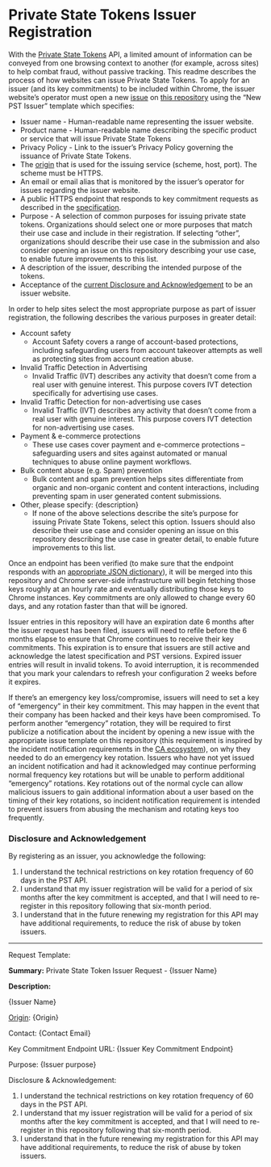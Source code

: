 # Private State Tokens Issuer Registration

With the [Private State Tokens](https://developer.chrome.com/en/docs/privacy-sandbox/trust-tokens/) API, a limited amount of information can be conveyed from one browsing context to another (for example, across sites) to help combat fraud, without passive tracking. This readme describes the process of how websites can issue Private State Tokens.
To apply for an issuer (and its key commitments) to be included within Chrome, the issuer website’s operator must open a new [issue](https://github.com/GoogleChrome/private-tokens/issues/new) on [this repository](https://github.com/GoogleChrome/private-tokens) using the “New PST Issuer” template which specifies:

*   Issuer name - Human-readable name representing the issuer website.
*   Product name - Human-readable name describing the specific product or service that will issue Private State Tokens
*   Privacy Policy - Link to the issuer’s Privacy Policy governing the issuance of Private State Tokens.
*   The [origin](https://developer.mozilla.org/en-US/docs/Glossary/Origin) that is used for the issuing service (scheme, host, port). The scheme must be HTTPS.
*   An email or email alias that is monitored by the issuer’s operator for issues regarding the issuer website.
*   A public HTTPS endpoint that responds to key commitment requests as described in the [specification](https://wicg.github.io/trust-token-api/#issuer-public-keys).
*   Purpose - A selection of common purposes for issuing private state tokens. Organizations should select one or more purposes that match their use case and include in their registration. If selecting “other”, organizations should describe their use case in the submission and also consider opening an issue on this repository describing your use case, to enable future improvements to this list. 
*   A description of the issuer, describing the intended purpose of the tokens.
*   Acceptance of the [current Disclosure and Acknowledgement](#disclosure-and-acknowledgement) to be an issuer website.

In order to help sites select the most appropriate purpose as part of issuer registration, the following describes the various purposes in greater detail:
*  Account safety
    *  Account Safety covers a range of account-based protections, including safeguarding users from account takeover attempts as well as protecting sites from account creation abuse.
*  Invalid Traffic Detection in Advertising
    *  Invalid Traffic (IVT) describes any activity that doesn’t come from a real user with genuine interest. This purpose covers IVT detection specifically for advertising use cases.
*  Invalid Traffic Detection for non-advertising use cases
    *  Invalid Traffic (IVT) describes any activity that doesn’t come from a real user with genuine interest. This purpose covers IVT detection for non-advertising use cases.
*   Payment & e-commerce protections
    *  These use cases cover payment and e-commerce protections – safeguarding users and sites against automated or manual techniques to abuse online payment workflows.
*  Bulk content abuse (e.g. Spam) prevention
    * Bulk content and spam prevention helps sites differentiate from organic and non-organic content and content interactions, including preventing spam in user generated content submissions.
*  Other, please specify: {description}
    *  If none of the above selections describe the site’s purpose for issuing Private State Tokens, select this option. Issuers should also describe their use case and consider opening an issue on this repository describing the use case in greater detail, to enable future improvements to this list.


Once an endpoint has been verified (to make sure that the endpoint responds with an [appropriate JSON dictionary](https://wicg.github.io/trust-token-api/#issuer-public-keys)), it will be merged into this repository and Chrome server-side infrastructure will begin fetching those keys roughly at an hourly rate and eventually distributing those keys to Chrome instances. Key commitments are only allowed to change every 60 days, and any rotation faster than that will be ignored.

Issuer entries in this repository will have an expiration date 6 months after the issuer request has been filed, issuers will need to refile before the 6 months elapse to ensure that Chrome continues to receive their key commitments. This expiration is to ensure that issuers are still active and acknowledge the latest specification and PST versions. Expired issuer entries will result in invalid tokens. To avoid interruption, it is recommended that you mark your calendars to refresh your configuration 2 weeks before it expires.

If there’s an emergency key loss/compromise, issuers will need to set a key of “emergency” in their key commitment. This may happen in the event that their company has been hacked and their keys have been compromised. To perform another “emergency” rotation, they will be required to first publicize a notification about the incident by opening a new issue with the appropriate issue template on this repository (this requirement is inspired  by the incident notification requirements in the [CA ecosystem](https://www.mozilla.org/en-US/about/governance/policies/security-group/certs/policy/)), on why they needed to do an emergency key rotation. Issuers who have not yet issued an incident notification and had it acknowledged may continue performing normal frequency key rotations but will be unable to perform additional “emergency” rotations. Key rotations out of the normal cycle can allow malicious issuers to gain additional information about a user based on the timing of their key rotations, so incident notification requirement is intended to prevent issuers from abusing the mechanism and rotating keys too frequently.

### Disclosure and Acknowledgement
By registering as an issuer, you acknowledge the following:

1. I understand the technical restrictions on key rotation frequency of 60 days in the PST API.
2. I understand that my issuer registration will be valid for a period of six months after the key commitment is accepted, and that I will need to re-register in this repository following that six-month period.
3. I understand that in the future renewing my registration for this API may have additional requirements, to reduce the risk of abuse by token issuers.

---
Request Template:

**Summary:** Private State Token Issuer Request - {Issuer Name}

**Description:**

{Issuer Name}

[Origin](https://developer.mozilla.org/en-US/docs/Glossary/Origin): {Origin}

Contact: {Contact Email}

Key Commitment Endpoint URL: {Issuer Key Commitment Endpoint}

Purpose: {Issuer purpose}

Disclosure & Acknowledgement:

1. I understand the technical restrictions on key rotation frequency of 60 days in the PST API.
2. I understand that my issuer registration will be valid for a period of six months after the key commitment is accepted, and that I will need to re-register in this repository following that six-month period.
3. I understand that in the future renewing my registration for this API may have additional requirements, to reduce the risk of abuse by token issuers.
